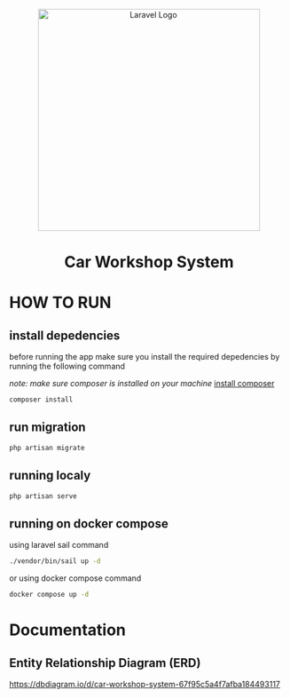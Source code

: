 <p align="center"><a href="https://laravel.com" target="_blank"><img src="https://raw.githubusercontent.com/laravel/art/master/logo-lockup/5%20SVG/2%20CMYK/1%20Full%20Color/laravel-logolockup-cmyk-red.svg" width="400" alt="Laravel Logo"></a></p>
<h1 align="center">Car Workshop System</h1>

# HOW TO RUN

## install depedencies

before running the app make sure you install the required depedencies by running the following command

_note: make sure composer is installed on your machine_
[install composer](https://getcomposer.org/doc/00-intro.md)

```sh
composer install
```

## run migration

```sh
php artisan migrate
```

## running localy

```sh
php artisan serve
```

## running on docker compose

using laravel sail command

```sh
./vendor/bin/sail up -d
```

or using docker compose command

```sh
docker compose up -d
```

# Documentation

## Entity Relationship Diagram (ERD)

https://dbdiagram.io/d/car-workshop-system-67f95c5a4f7afba184493117
